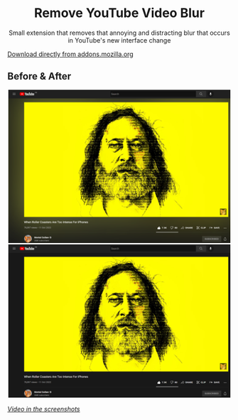 <h1 align="center">Remove YouTube Video Blur</h1>
<p align="center">Small extension that removes that annoying and distracting blur that occurs in YouTube's new interface change</p>

[Download directly from addons.mozilla.org](https://addons.mozilla.org/en-GB/firefox/addon/remove-youtube-video-blur/)

## Before & After
<p align="center"><img src="./githubAssets/Before.png" width="500px"> <img src="./githubAssets/After.png" width="500px"></h1>

*[Video in the screenshots](https://www.youtube.com/watch?v=DLCDhj6GccY)*
